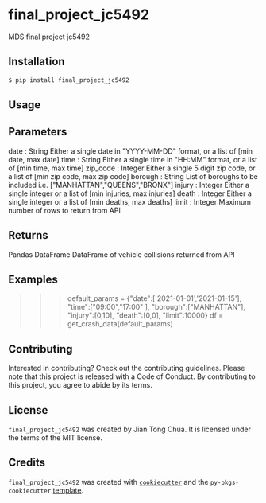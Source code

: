 # final_project_jc5492

MDS final project jc5492

## Installation

```bash
$ pip install final_project_jc5492
```

## Usage

  Parameters
  ----------
  date : String
    Either a single date in "YYYY-MM-DD" format, or a list of [min date, max date]
  time : String
    Either a single time in "HH:MM" format, or a list of [min time, max time]
  zip_code : Integer
    Either a single 5 digit zip code, or a list of [min zip code, max zip code]
  borough : String
    List of boroughs to be included i.e. ["MANHATTAN","QUEENS","BRONX"]
  injury : Integer
    Either a single integer or a list of [min injuries, max injuries]
  death : Integer
    Either a single integer or a list of [min deaths, max deaths]
  limit : Integer 
    Maximum number of rows to return from API
  
  Returns
  --------
  Pandas DataFrame
    DataFrame of vehicle collisions returned from API
  
  Examples
  --------
  >>> default_params = {"date":['2021-01-01','2021-01-15'],
          "time":["09:00","17:00" ],
          "borough":["MANHATTAN"],
          "injury":[0,10],
          "death":[0,0],
          "limit":10000}
  >>> df = get_crash_data(default_params)


## Contributing

Interested in contributing? Check out the contributing guidelines. Please note that this project is released with a Code of Conduct. By contributing to this project, you agree to abide by its terms.

## License

`final_project_jc5492` was created by Jian Tong Chua. It is licensed under the terms of the MIT license.

## Credits

`final_project_jc5492` was created with [`cookiecutter`](https://cookiecutter.readthedocs.io/en/latest/) and the `py-pkgs-cookiecutter` [template](https://github.com/py-pkgs/py-pkgs-cookiecutter).
